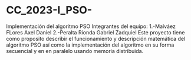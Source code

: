# CC_2023-I_PSO-
Implementación del algoritmo PSO
Integrantes del equipo:
  1.-Malváez FLores Axel Daniel
  2.-Peralta Rionda Gabriel Zadquiel
Este proyecto tiene como proposito describir el funcionamiento y descripción matemática del algoritmo PSO así como la implementación del algoritmo en su forma secuencial y en en paralelo usando memoria distribuida. 
